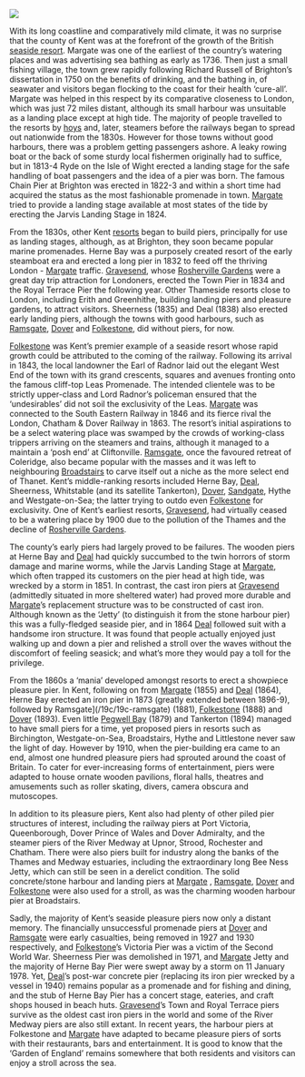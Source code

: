 <a href="https://www.kent-maps.online"><img src="https://kent-map.github.io/mdpress/juncture/ve-button.png"></a>
<param ve-config title="Kent Piers" author="Martin Easdown" layout="vtl" banner="https://stor.artstor.org/stor/d1087754-5201-4025-a7c8-2c8fec21d2f9">

<param ve-entity eid="Q179224" aliases="Dover">
<param ve-entity eid="Q1000312" aliases="Sandgate">

With its long coastline and comparatively mild climate, it was no surprise that the county of Kent was at the forefront of the growth of the British [seaside resort](/19c/19c-seaside). Margate was one of the earliest of the country’s watering places and was advertising sea bathing as early as 1736. Then just a small fishing village, the town grew rapidly following Richard Russell of Brighton’s dissertation in 1750 on the benefits of drinking, and the bathing in, of seawater and visitors began flocking to the coast for their health ‘cure-all’. Margate was helped in this respect by its comparative closeness to London, which was just 72 miles distant, although its small harbour was unsuitable as a landing place except at high tide. The majority of people travelled to the resorts by [hoys](/18c/18c-all-aboard-the-hoy) and, later, steamers before the railways began to spread out nationwide from the 1830s. However for those towns without good harbours, there was a problem getting passengers ashore. A leaky rowing boat or the back of some sturdy local fishermen originally had to suffice, but in 1813-4 Ryde on the Isle of Wight erected a landing stage for the safe handling of boat passengers and the idea of a pier was born. The famous Chain Pier at Brighton was erected in 1822-3 and within a short time had acquired the status as the most fashionable promenade in town. [Margate]( /19c/19c-margate) tried to provide a landing stage available at most states of the tide by erecting the Jarvis Landing Stage in 1824.
<param ve-image url="https://upload.wikimedia.org/wikipedia/commons/4/4b/Jarvis%27s_landing_place_RMG_PU6652.jpg" label="Jarvis's landing place" attribution="Baldwin, Cradock & Joy; Shary, J; Varlo, Royal Museums Greenwich, Public domain, via Wikimedia Commons">

From the 1830s, other Kent [resorts](/19c/19c-seaside) began to build piers, principally for use as landing stages, although, as at Brighton, they soon became popular marine promenades. Herne Bay was a purposely created resort of the early steamboat era and erected a long pier in 1832 to feed off the thriving London - [Margate](/19c/19c-margate)  traffic. [Gravesend](/19c/19c-gravesend), whose [Rosherville Gardens](/19c/19c-rosherville) were a great day trip attraction for Londoners, erected the Town Pier in 1834 and the Royal Terrace Pier the following year. Other Thameside resorts close to London, including Erith and Greenhithe, building landing piers and pleasure gardens, to attract visitors. Sheerness (1835) and Deal (1838) also erected early landing piers, although the towns with good harbours, such as [Ramsgate](/19c/19c-ramsgate), [Dover](/19c/19c-dover) and [Folkestone](/19c/19c-folkestone), did without piers, for now.
<param ve-image url="https://upload.wikimedia.org/wikipedia/commons/8/8e/1st_Herne_Bay_Pier_1837.jpg" label="Herne Bay Pier, 1837" attribution="Anonymous, Unknown author, Public domain, via Wikimedia Commons">
<param ve-image url="https://stor.artstor.org/stor/2a243970-ee61-4dc8-af1b-3483d47ac57a" label="Sheerness Pier, 1910" attribution="Marlinova Collection">

[Folkestone](/19c/19c-folkestone) was Kent’s premier example of a seaside resort whose rapid growth could be attributed to the coming of the railway. Following its arrival in 1843, the local landowner the Earl of Radnor laid out the elegant West End of the town with its grand crescents, squares and avenues fronting onto the famous cliff-top Leas Promenade. The intended clientele was to be strictly upper-class and Lord Radnor’s policeman ensured that the ‘undesirables’ did not soil the exclusivity of the Leas. [Margate](/19c/19c-margate) was connected to the South Eastern Railway in 1846 and its fierce rival the London, Chatham & Dover Railway in 1863. The resort’s initial aspirations to be a select watering place was swamped by the crowds of working-class trippers arriving on the steamers and trains, although it managed to a maintain a ‘posh end’ at Cliftonville. [Ramsgate](/19c/19c-ramsgate), once the favoured retreat of Coleridge, also became popular with the masses and it was left to neighbouring [Broadstairs](/dickens/broadstairs-19th-century) to carve itself out a niche as the more select end of Thanet. Kent’s middle-ranking resorts included Herne Bay, [Deal](/seascape/deal), Sheerness, Whitstable (and its satellite Tankerton), [Dover](/19c/19c-dover), [Sandgate](/placesqz/sandgate-overview), Hythe and Westgate-on-Sea; the latter trying to outdo even [Folkestone](/19c/19c-folkestone) for exclusivity. One of Kent’s earliest resorts, [Gravesend](/19c/19c-gravesend), had virtually ceased to be a watering place by 1900 due to the pollution of the Thames and the decline of [Rosherville Gardens](/19c/19c-rosherville).
<param ve-image url="https://upload.wikimedia.org/wikipedia/commons/thumb/c/cf/View_of_Leas%2C_Beach_and_Pier%2C_Folkstone.jpg/1024px-View_of_Leas%2C_Beach_and_Pier%2C_Folkstone.jpg" label="View of Leas, Beach and Pier, Folkestone" attribution="postcard, Public domain, via Wikimedia Commons">

The county’s early piers had largely proved to be failures. The wooden piers at Herne Bay and [Deal](/seascape/deal) had quickly succumbed to the twin horrors of storm damage and marine worms, while the Jarvis Landing Stage at [Margate](/19c/19c-margate), which often trapped its customers on the pier head at high tide, was wrecked by a storm in 1851. In contrast, the cast iron piers at [Gravesend](/19c/19c-gravesend) (admittedly situated in more sheltered water) had proved more durable and [Margate](/19c/19c-margate)’s replacement structure was to be constructed of cast iron. Although known as the ‘Jetty’ (to distinguish it from the stone harbour pier) this was a fully-fledged seaside pier, and in 1864 [Deal](/seascape/deal) followed suit with a handsome iron structure. It was found that people actually enjoyed just walking up and down a pier and relished a stroll over the waves without the discomfort of feeling seasick; and what’s more they would pay a toll for the privilege.
<param ve-image url="https://upload.wikimedia.org/wikipedia/commons/e/e3/The_Town_Pier_at_Gravesend_RMG_PV4951.jpg" label="The Town Pier at Gravesend" attribution="William Lionel Wyllie, Public domain, via Wikimedia Commons">

From the 1860s a ‘mania’ developed amongst resorts to erect a showpiece pleasure pier. In Kent, following on from [Margate](/19c/19c-margate) (1855) and [Deal](/seascape/deal)   (1864), Herne Bay erected an iron pier in 1873 (greatly extended between 1896-9), followed by Ramsgate](/19c/19c-ramsgate) (1881), [Folkestone](/19c/19c-folkestone) (1888) and [Dover](/19c/19c-dover) (1893). Even little [Pegwell Bay](/19c/19c-dyce-biography) (1879) and Tankerton (1894) managed to have small piers for a time, yet proposed piers in resorts such as Birchington, Westgate-on-Sea, Broadstairs, Hythe and Littlestone never saw the light of day. However by 1910, when the pier-building era came to an end, almost one hundred pleasure piers had sprouted around the coast of Britain. To cater for ever-increasing forms of entertainment, piers were adapted to house ornate wooden pavilions, floral halls, theatres and amusements such as roller skating, divers, camera obscura and mutoscopes.
<param ve-image url="https://stor.artstor.org/stor/f2dcce65-b0c3-44dc-827c-0de01b607a2b" label="Ramsgate Iron Pier, 1910" attribution="Marlinova Collection">
<param ve-image url="https://upload.wikimedia.org/wikipedia/commons/3/3d/3rd_Herne_Bay_Pier_1913_009.jpg" label="Herne Bay Pier, 1913" attribution="Anonymous, Unknown author, Public domain, via Wikimedia Commons">
<param ve-image url="https://stor.artstor.org/stor/9ac45485-b2cf-4065-90b5-f363a95788a8" label="Herne Bay Pier, 1930" attribution="Marlinova Collection">
  
In addition to its pleasure piers, Kent also had plenty of other piled pier structures of interest, including the railway piers at Port Victoria, Queenborough, Dover Prince of Wales and Dover Admiralty, and the steamer piers of the River Medway at Upnor, Strood, Rochester and Chatham. There were also piers built for industry along the banks of the Thames and Medway estuaries, including the extraordinary long Bee Ness Jetty, which can still be seen in a derelict condition. The solid concrete/stone harbour and landing piers at [Margate](/19c/19c-margate) , [Ramsgate](/19c/19c-ramsgate), [Dover](/19c/19c-dover) and [Folkestone](/19c/19c-folkestone) were also used for a stroll, as was the charming wooden harbour pier at Broadstairs.
<param ve-image url="https://stor.artstor.org/stor/28004af7-a466-4af7-a362-27d5ccbd3ccc" label="Port Victoria, 1910" attribution="Marlinova Collection">
<param ve-image url="https://stor.artstor.org/stor/3d27981a-833a-4692-9bbe-cdda1ec10e58" label="Upnor Pier, 1910" attribution="Marlinova Collection">
<param ve-image url="https://stor.artstor.org/stor/e67ce429-83b9-4edf-bc22-79622bf7e6ac" label="Bee Ness Jetty on Damhead Creek" attribution="Martin Easdown">
<param ve-image url="https://stor.artstor.org/stor/4b978132-747a-486f-a7a0-769653a0add3" label="Margate Jetty, 1904" attribution="Marlinova Collection">

Sadly, the majority of Kent’s seaside pleasure piers now only a distant memory. The financially unsuccessful promenade piers at [Dover](/19c/19c-dover) and [Ramsgate]() were early casualties, being removed in 1927 and 1930 respectively, and [Folkestone](/19c/19c-folkestone)’s Victoria Pier was a victim of the Second World War. Sheerness Pier was demolished in 1971, and [Margate](/19c/19c-margate) Jetty and the majority of Herne Bay Pier were swept away by a storm on 11 January 1978. Yet, [Deal](/seascape/deal)’s post-war concrete pier (replacing its iron pier wrecked by a vessel in 1940) remains popular as a promenade and for fishing and dining, and the stub of Herne Bay Pier has a concert stage, eateries, and craft shops housed in beach huts. [Gravesend](/19c/19c-gravesend)’s Town and Royal Terrace piers survive as the oldest cast iron piers in the world and some of the River Medway piers are also still extant. In recent years, the harbour piers at Folkestone and [Margate](/21c/21c-margate) have adapted to became pleasure piers of sorts with their restaurants, bars and entertainment. It is good to know that the ‘Garden of England’ remains somewhere that both residents and visitors can enjoy a stroll across the sea.
<param ve-image url="https://stor.artstor.org/stor/afea106c-9a40-41cc-beb1-09c446c3af2a" label="Dover Promenade Pier, 1902" attribution="Marlinova Collection">
<param ve-image url="https://stor.artstor.org/stor/8d7270df-830f-435d-b437-cc819580a33e" label="Folkestone Victoria Pier, 1890" attribution="Marlinova Collection">
<param veimage url="https://stor.artstor.org/stor/4474f3ba-dff1-47c2-aa8a-50d9b88bf903" label="Deal Pier, 1930" attribution="Marlinova Collection">
<param ve-image url="https://stor.artstor.org/stor/e69b6a92-bace-4390-a446-42041fb329a9" label="Deal Pier, 2023" attribution="Martin Easdown">
<param ve-image url="https://stor.artstor.org/stor/3e53dfe6-1dbf-44b1-859a-fa882dbb8861" label="Herne Bay Pier, 2019" attribution="Martin Easdown">
<param ve-image url="https://stor.artstor.org/stor/e87c31d3-5e29-4565-bf14-1ddec06ae72d" label="Gravesend Town Pier, 2020" attribution="Martin Easdown">
<param ve-image url="https://stor.artstor.org/stor/df166ccf-8135-4485-8b0d-96edf3d157b9" label="Folkestone Harbour Arm, 2019" attribution="Martin Easdown">
